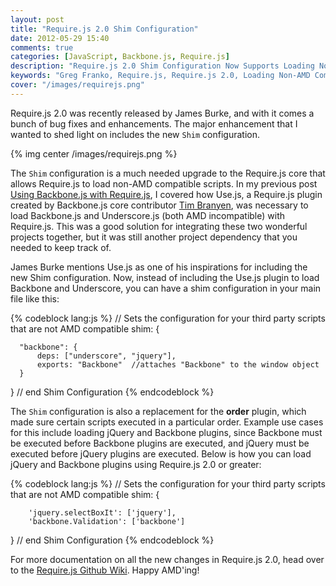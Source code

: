 ```yaml
---
layout: post
title: "Require.js 2.0 Shim Configuration"
date: 2012-05-29 15:40
comments: true
categories: [JavaScript, Backbone.js, Require.js]
description: "Require.js 2.0 Shim Configuration Now Supports Loading Non-AMD Compatible Scripts"
keywords: "Greg Franko, Require.js, Require.js 2.0, Loading Non-AMD Compatible Scripts, Greg Franko"
cover: "/images/requirejs.png"
---
```


Require.js 2.0 was recently released by James Burke, and with it comes a bunch of bug fixes and enhancements.  The major enhancement that I wanted to shed light on includes the new `Shim` configuration.

<!-- more -->

{% img center /images/requirejs.png %}

The `Shim` configuration is a much needed upgrade to the Require.js core that allows Require.js to load non-AMD compatible scripts.  In my previous post [Using Backbone.js with Require.js](http://gregfranko.com/blog/using-backbone-dot-js-with-require-dot-js/), I covered how Use.js, a Require.js plugin created by Backbone.js core contributor <a href="http://tbranyen.com/" target="_blank">Tim Branyen</a>, was necessary to load Backbone.js and Underscore.js (both AMD incompatible) with Require.js.  This was a good solution for integrating these two wonderful projects together, but it was still another project dependency that you needed to keep track of.

James Burke mentions Use.js as one of his inspirations for including the new Shim configuration.  Now, instead of including the Use.js plugin to load Backbone and Underscore, you can have a shim configuration in your main file like this:

{% codeblock lang:js %}
  // Sets the configuration for your third party scripts that are not AMD compatible
  shim: {

      "backbone": {
          deps: ["underscore", "jquery"],
          exports: "Backbone"  //attaches "Backbone" to the window object
      }

  } // end Shim Configuration
{% endcodeblock %}

The `Shim` configuration is also a replacement for the **order** plugin, which made sure certain scripts executed in a particular order.  Example use cases for this include loading jQuery and Backbone plugins, since Backbone must be executed before Backbone plugins are executed, and jQuery must be executed before jQuery plugins are executed.  Below is how you can load jQuery and Backbone plugins using Require.js 2.0 or greater:

{% codeblock lang:js %}
  // Sets the configuration for your third party scripts that are not AMD compatible
  shim: {

        'jquery.selectBoxIt': ['jquery'],
        'backbone.Validation': ['backbone']

  } // end Shim Configuration
{% endcodeblock %}


For more documentation on all the new changes in Require.js 2.0, head over to the [Require.js Github Wiki](https://github.com/jrburke/requirejs/wiki/Upgrading-to-RequireJS-2.0).  Happy AMD'ing!
